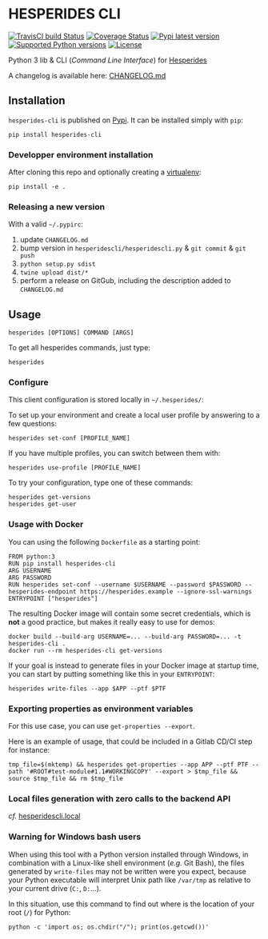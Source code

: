 # HESPERIDES CLI

[![TravisCI build Status](https://travis-ci.org/voyages-sncf-technologies/hesperides-cli.svg?branch=master)](https://travis-ci.org/voyages-sncf-technologies/hesperides-cli) [![Coverage Status](https://coveralls.io/repos/github/voyages-sncf-technologies/hesperides-cli/badge.svg?branch=master)](https://coveralls.io/github/voyages-sncf-technologies/hesperides-cli?branch=master) [![Pypi latest version](https://img.shields.io/pypi/v/hesperides-cli.svg)](https://pypi.python.org/pypi/hesperides-cli) [![Supported Python versions](https://img.shields.io/pypi/pyversions/hesperides-cli.svg)](https://pypi.python.org/pypi/hesperides-cli) [![License](https://img.shields.io/pypi/l/hesperides-cli.svg)](https://pypi.python.org/pypi/hesperides-cli)

Python 3 lib & CLI (_Command Line Interface_) for [Hesperides](https://github.com/voyages-sncf-technologies/hesperides)

A changelog is available here: [CHANGELOG.md](CHANGELOG.md)


## Installation

`hesperides-cli` is published on [Pypi](https://pypi.python.org/pypi/hesperides-cli). It can be installed simply with `pip`:

    pip install hesperides-cli

### Developper environment installation
After cloning this repo and optionally creating a [virtualenv](https://github.com/berdario/pew):

    pip install -e .

### Releasing a new version
With a valid `~/.pypirc`:

1. update `CHANGELOG.md`
2. bump version in `hesperidescli/hesperidescli.py` & `git commit` & `git push`
3. `python setup.py sdist`
4. `twine upload dist/*`
5. perform a release on GitGub, including the description added to `CHANGELOG.md`


## Usage

    hesperides [OPTIONS] COMMAND [ARGS]

To get all hesperides commands, just type:

    hesperides

### Configure

This client configuration is stored locally in `~/.hesperides/`:

To set up your environment and create a local user profile by answering to a few questions:

    hesperides set-conf [PROFILE_NAME]
    
If you have multiple profiles, you can switch between them with:

    hesperides use-profile [PROFILE_NAME]

To try your configuration, type one of these commands:

    hesperides get-versions
    hesperides get-user

### Usage with Docker

You can using the following `Dockerfile` as a starting point:

    FROM python:3
    RUN pip install hesperides-cli
    ARG USERNAME
    ARG PASSWORD
    RUN hesperides set-conf --username $USERNAME --password $PASSWORD --hesperides-endpoint https://hesperides.example --ignore-ssl-warnings
    ENTRYPOINT ["hesperides"]

The resulting Docker image will contain some secret credentials, which is **not** a good practice,
but makes it really easy to use for demos:

    docker build --build-arg USERNAME=... --build-arg PASSWORD=... -t hesperides-cli .
    docker run --rm hesperides-cli get-versions

If your goal is instead to generate files in your Docker image at startup time,
you can start by putting something like this in your `ENTRYPOINT`:

    hesperides write-files --app $APP --ptf $PTF

### Exporting properties as environment variables

For this use case, you can use `get-properties --export`.

Here is an example of usage, that could be included in a Gitlab CD/CI step for instance:

    tmp_file=$(mktemp) && hesperides get-properties --app APP --ptf PTF --path '#ROOT#test-module#1.1#WORKINGCOPY' --export > $tmp_file && source $tmp_file && rm $tmp_file

### Local files generation with zero calls to the backend API

_cf._ [hesperidescli.local](hesperidescli/local)

###  Warning for Windows bash users

When using this tool with a Python version installed through Windows,
in combination with a Linux-like shell environment (_e.g._ Git Bash),
the files generated by `write-files` may not be written were you expect,
because your Python executable will interpret Unix path like `/var/tmp` as relative to your current drive (`C:`, `D:`...).

In this situation, use this command to find out where is the location of your root (`/`) for Python:

    python -c 'import os; os.chdir("/"); print(os.getcwd())'
